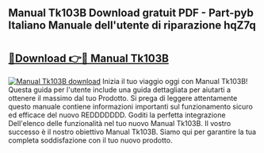 ## Manual Tk103B Download gratuit PDF - Part-pyb Italiano Manuale dell'utente di riparazione hqZ7q

# <h2><a href="http://dfbph2.blite.top/?on=Manual+Tk103B">🔗Download 👉🔴 Manual Tk103B</a></h2>

[![Manual Tk103B download](https://i.imgur.com/lujVjoI.png)](http://dfbph2.blite.top/?on=Manual+Tk103B)
Inizia il tuo viaggio oggi con Manual Tk103B! Questa guida per l'utente include una guida dettagliata per aiutarti a ottenere il massimo dal tuo Prodotto. Si prega di leggere attentamente questo manuale contiene informazioni importanti sul funzionamento sicuro ed efficace del nuovo REDDDDDDD. Goditi la perfetta integrazione Dell'elenco delle funzionalità nel tuo nuovo Manual Tk103B. Il vostro successo è il nostro obiettivo Manual Tk103B. Siamo qui per garantire la tua completa soddisfazione con il tuo nuovo prodotto.
